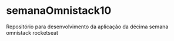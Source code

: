# semanaOmnistack10
Repositório para desenvolvimento da aplicação da décima semana omnistack rocketseat

